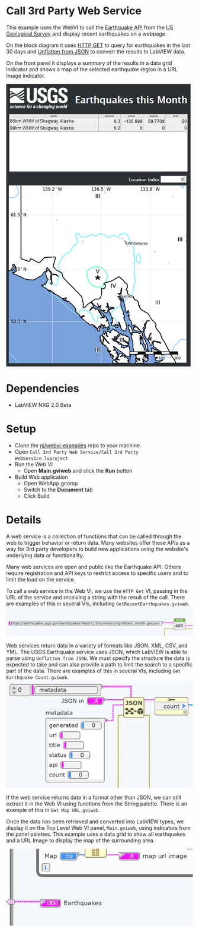 # Call 3rd Party Web Service
This example uses the WebVI to call the [Earthquake API](https://earthquake.usgs.gov/) from the [US Geological Survey](https://www.usgs.gov/) and display recent earthquakes on a webpage.

On the block diagram it uses [HTTP GET](http://zone.ni.com/reference/en-XX/help/371361N-01/lvcomm/http_client_get/) to query for earthquakes in the last 30 days and [Unflatten from JSON](http://zone.ni.com/reference/en-XX/help/371361N-01/glang/unflatten_from_json/) to convert the results to LabVIEW data.

On the front panel it displays a summary of the results in a data grid indicator and shows a map of the selected earthquake region in a URL Image indicator.

![alt text](Screenshot.PNG "Screenshot")

# Dependencies
- LabVIEW NXG 2.0 Beta

# Setup
- Clone the [ni/webvi-examples](https://github.com/ni/webvi-examples) repo to your machine.
- Open `Call 3rd Party Web Service/Call 3rd Party WebService.lvproject`
- Run the Web VI
  - Open **Main.gviweb** and click the **Run** button
- Build Web application
  - Open WebApp.gcomp
  - Switch to the **Document** tab
  - Click Build

# Details
A web service is a collection of functions that can be called through the web to trigger behavior or return data. Many websites offer these APIs as a way for 3rd party developers to build new applications using the website's underlying data or functionality.

Many web services are open and public like the Earthquake API. Others require registration and API keys to restrict access to specific users and to limit the load on the service.

To call a web service in the Web VI, we use the `HTTP Get` VI, passing in the URL of the service and receiving a string with the result of the call. There are examples of this in several VIs, including `GetRecentEarthquakes.gviweb`.
![alt text](img/HTTPGet.png "Calling Web Service using HTTP Get")

Web services return data in a variety of formats like JSON, XML, CSV, and YML. The USGS Earthquake service uses JSON, which LabVIEW is able to parse using `Unflatten from JSON`. We must specify the structure the data is expected to take and can also provide a path to limit the search to a specific part of the data. There are examples of this in several VIs, including `Get Earthquake Count.gviweb`.
![alt text](img/UnflattenJSON.png "Parsing JSON using Unflatten from JSON")

If the web service returns data in a format other than JSON, we can still extract it in the Web VI using functions from the String palette. There is an example of this in `Get Map URL.gviweb`.

Once the data has been retrieved and converted into LabVIEW types, we display it on the Top Level Web VI panel, `Main.gviweb`, using indicators from the panel palettes. This example uses a data grid to show all earthquakes and a URL Image to display the map of the surrounding area.

![alt text](img/Indicators.png "Wiring to indicators")

